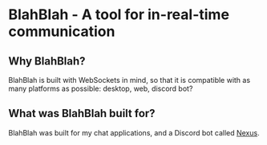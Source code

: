 # BlahBlah - A tool for in-real-time communication

## Why BlahBlah?

BlahBlah is built with WebSockets in mind, so that it is compatible with as many platforms as possible: desktop, web, discord bot?

## What was BlahBlah built for?

BlahBlah was built for my chat applications, and a Discord bot called [Nexus](https://github.com/steeldev0/nexus).